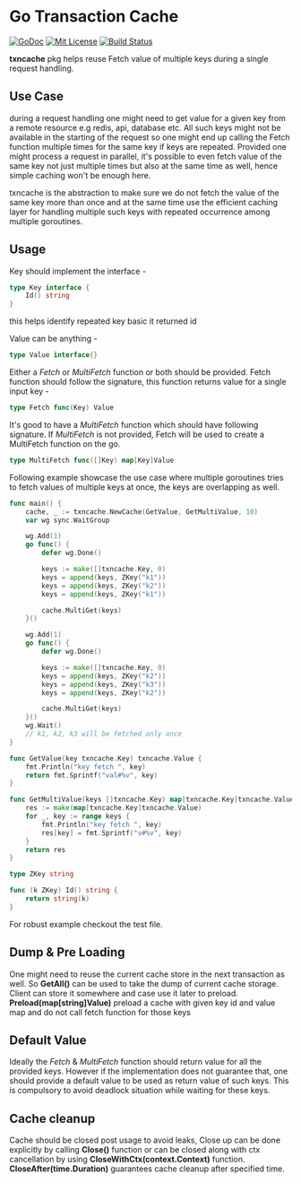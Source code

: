 # Go Transaction Cache
[![GoDoc][godoc-img]][godoc] [![Mit License][mit-img]][mit] [![Build Status][ci-img]][ci]

**txncache** pkg helps reuse Fetch value of multiple keys during a single request handling.

## Use Case

during a request handling one might need to get value for a given key from a remote resource e.g redis, api, database etc. All such keys might not be available in the starting of the request so one might end up calling the Fetch function multiple times for the same key if keys are repeated. Provided one might process a request in parallel, it's possible to even fetch value of the same key not just multiple times but also at the same time as well, hence simple caching won't be enough here.

txncache is the abstraction to make sure we do not fetch the value of the same key more than once and at the same time use the efficient caching layer for handling multiple such keys with repeated occurrence among multiple goroutines.

## Usage

Key should implement the interface -
```go
type Key interface {
	Id() string
}
``` 
this helps identify repeated key basic it returned id

Value can be anything -
```go
type Value interface{}
```

Either a *Fetch* or *MultiFetch* function or both should be provided.
Fetch function should follow the signature, this function returns value for a single input key -
```go
type Fetch func(Key) Value
```

It's good to have a *MultiFetch* function which should have following signature. If *MultiFetch* is not provided, Fetch 
will be used to create a MultiFetch function on the go.
```go
type MultiFetch func([]Key) map[Key]Value
```

Following example showcase the use case where multiple goroutines tries to fetch values of multiple keys at once,
the keys are overlapping as well.

```go
func main() {
	cache, _ := txncache.NewCache(GetValue, GetMultiValue, 10)
	var wg sync.WaitGroup

	wg.Add(1)
	go func() {
		defer wg.Done()

		keys := make([]txncache.Key, 0)
		keys = append(keys, ZKey("k1"))
		keys = append(keys, ZKey("k2"))
		keys = append(keys, ZKey("k1"))

		cache.MultiGet(keys)
	}()

	wg.Add(1)
	go func() {
		defer wg.Done()

		keys := make([]txncache.Key, 0)
		keys = append(keys, ZKey("k2"))
		keys = append(keys, ZKey("k3"))
		keys = append(keys, ZKey("k2"))

		cache.MultiGet(keys)
	}()
	wg.Wait()
	// k1, k2, k3 will be fetched only once
}

func GetValue(key txncache.Key) txncache.Value {
	fmt.Println("key fetch ", key)
	return fmt.Sprintf("val#%v", key)
}

func GetMultiValue(keys []txncache.Key) map[txncache.Key]txncache.Value {
	res := make(map[txncache.Key]txncache.Value)
	for _, key := range keys {
		fmt.Println("key fetch ", key)
		res[key] = fmt.Sprintf("v#%v", key)
	}
	return res
}

type ZKey string

func (k ZKey) Id() string {
	return string(k)
}
```

For robust example checkout the test file.

## Dump & Pre Loading
One might need to reuse the current cache store in the next transaction as well. So **GetAll()** can be used to take
the dump of current cache storage. Client can store it somewhere and case use it later to preload.
**Preload(map[string]Value)** preload a cache with given key id and value map and do not call fetch function for those keys

## Default Value
Ideally the *Fetch* & *MultiFetch* function should return value for all the provided keys. However if the implementation 
does not guarantee that, one should provide a default value to be used as return value of such keys. This is compulsory to
avoid deadlock situation while waiting for these keys.

## Cache cleanup
Cache should be closed post usage to avoid leaks, Close up can be done explicitly by calling **Close()** function or
can be closed along with ctx cancellation by using **CloseWithCtx(context.Context)** function. **CloseAfter(time.Duration)**
guarantees cache cleanup after specified time.

[godoc-img]: https://godoc.org/github.com/gocollection/txn-cache?status.svg
[godoc]: https://pkg.go.dev/github.com/gocollection/txn-cache?tab=doc

[mit-img]: http://img.shields.io/badge/License-MIT-blue.svg
[mit]: https://github.com/gocollection/txn-cache/blob/master/LICENSE

[ci-img]: https://travis-ci.com/gocollection/txn-cache.svg?branch=master
[ci]: https://travis-ci.com/github/gocollection/txn-cache/branches